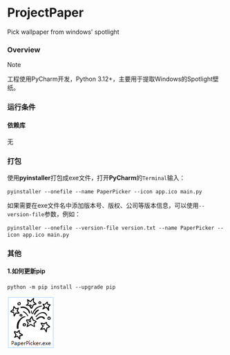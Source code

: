 # ProjectPaper
Pick wallpaper from windows' spotlight

### Overview

> [!NOTE]
> 工程使用PyCharm开发，Python 3.12+，主要用于提取Windows的Spotlight壁纸。

### 运行条件

#### 依赖库

无

### 打包

使用**pyinstaller**打包成exe文件，打开**PyCharm**的`Terminal`输入：

```shell
pyinstaller --onefile --name PaperPicker --icon app.ico main.py
```

如果需要在exe文件名中添加版本号、版权、公司等版本信息，可以使用`--version-file`参数，例如：

```shell
pyinstaller --onefile --version-file version.txt --name PaperPicker --icon app.ico main.py
```

### 其他

#### 1.如何更新pip

```shell
python -m pip install --upgrade pip
```

![](https://raw.githubusercontent.com/zhongwcool/ProjectPaper/main/Assets/app-logo.png)